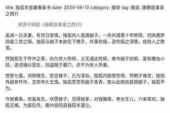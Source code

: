 title: 独孤羊放妻春条书
date: 2024-08-13
category: 摘录
tag: 摘录, 唐朝诡事录之西行

> 来源于网剧《唐朝诡事录之西行》

盖闻一日夫妻，有百日恩情，独孤何人竟遇娘子。一舟共渡需十年修得，同床邀梦则是三世之缘。独孤与娘子本欲花下携手，共事炊烟，造伉俪之深情，成他人之艳羡。

然独孤生于仵作之家，向为世人所轻，又无通达性情，难令娘子欢颜。虽有雕虫小技，造泥俑以营生，挡盗贼于墓穴，亦不为世人所重。

悠悠七载，间隙既生，怨忿难平，已为深谷。独孤内欲改性情，然朝夕难至，独孤外欲弃仵作，怎奈年久生情。独孤苍苍而娘子青青，若以此拖宕竟困娘子，独孤不为。

今放春条，欢喜各生。伏愿娘子，觅得良家，对镜展眉，育女生儿，六亲皆欢。独孤无憾，为留后凭，雍州拾阳县独孤羊谨立。
